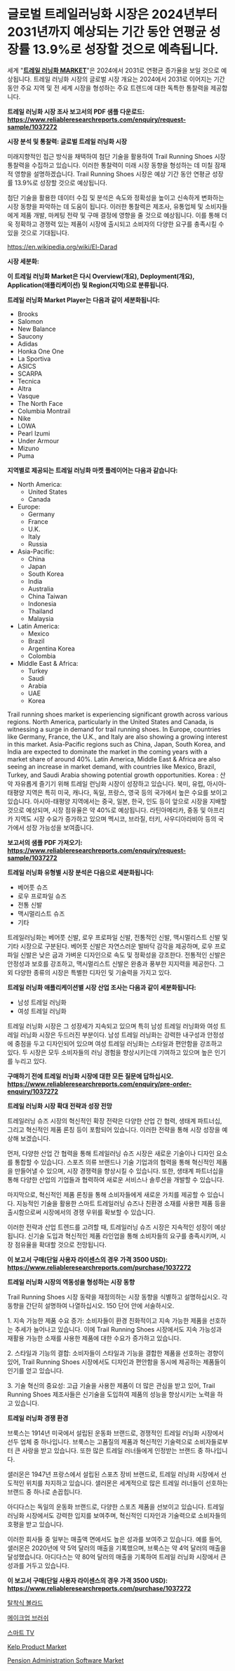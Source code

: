<p><h1>글로벌 트레일러닝화 시장은 2024년부터 2031년까지 예상되는 기간 동안 연평균 성장률 13.9%로 성장할 것으로 예측됩니다.</h1></p><p>세계 "<strong><a href="https://www.reliableresearchreports.com/trail-running-shoes-r1037272">트레일 러닝화 MARKET</a></strong>"은 2024에서 2031로 연평균 증가율을 보일 것으로 예상됩니다. 트레일 러닝화 시장의 글로벌 시장 개요는 2024에서 2031로 이어지는 기간 동안 주요 지역 및 전 세계 시장을 형성하는 주요 트렌드에 대한 독특한 통찰력을 제공합니다.</p>
<p><strong>트레일 러닝화 시장 조사 보고서의 PDF 샘플 다운로드: <a href="https://www.reliableresearchreports.com/enquiry/request-sample/1037272">https://www.reliableresearchreports.com/enquiry/request-sample/1037272</a></strong></p>
<p><strong>시장 분석 및 통찰력: 글로벌 트레일 러닝화 시장</strong></p>
<p><p>미래지향적인 접근 방식을 채택하여 첨단 기술을 활용하여 Trail Running Shoes 시장 통찰력을 수집하고 있습니다. 이러한 통찰력이 미래 시장 동향을 형성하는 데 미칠 잠재적 영향을 설명하겠습니다. Trail Running Shoes 시장은 예상 기간 동안 연평균 성장률 13.9%로 성장할 것으로 예상됩니다.</p><p>첨단 기술을 활용한 데이터 수집 및 분석은 속도와 정확성을 높이고 신속하게 변화하는 시장 동향을 파악하는 데 도움이 됩니다. 이러한 통찰력은 제조사, 유통업체 및 소비자들에게 제품 개발, 마케팅 전략 및 구매 결정에 영향을 줄 것으로 예상됩니다. 이를 통해 더욱 정확하고 경쟁력 있는 제품이 시장에 출시되고 소비자의 다양한 요구를 충족시킬 수 있을 것으로 기대됩니다.</p></p>
<p><a href="%7CAUTHORITHY_DOMAIN_URL%7C">https://en.wikipedia.org/wiki/El-Darad</a></p>
<p><strong>시장 세분화:</strong></p>
<p><strong>이 트레일 러닝화 Market은 다시 Overview(개요), Deployment(개요), Application(애플리케이션) 및 Region(지역)으로 분류됩니다.</strong></p>
<p><strong>트레일 러닝화 Market Player는 다음과 같이 세분화됩니다:</strong></p>
<p><ul><li>Brooks</li><li>Salomon</li><li>New Balance</li><li>Saucony</li><li>Adidas</li><li>Honka One One</li><li>La Sportiva</li><li>ASICS</li><li>SCARPA</li><li>Tecnica</li><li>Altra</li><li>Vasque</li><li>The North Face</li><li>Columbia Montrail</li><li>Nike</li><li>LOWA</li><li>Pearl Izumi</li><li>Under Armour</li><li>Mizuno</li><li>Puma</li></ul></p>
<p><strong>지역별로 제공되는 트레일 러닝화 마켓 플레이어는 다음과 같습니다:</strong></p>
<p><ul>
    <li>
        North America:
        <ul>
            <li>United States</li>
            <li>Canada</li>
        </ul>
    </li>
    <li>
        Europe:
        <ul>
            <li>Germany</li>
            <li>France</li>
            <li>U.K.</li>
            <li>Italy</li>
            <li>Russia</li>
        </ul>
    </li>
    <li>
        Asia-Pacific:
        <ul>
            <li>China</li>
            <li>Japan</li>
            <li>South Korea</li>
            <li>India</li>
            <li>Australia</li>
            <li>China Taiwan</li>
            <li>Indonesia</li>
            <li>Thailand</li>
            <li>Malaysia</li>
        </ul>
    </li>
    <li>
        Latin America:
        <ul>
            <li>Mexico</li>
            <li>Brazil</li>
            <li>Argentina Korea</li>
            <li>Colombia</li>
        </ul>
    </li>
    <li>
        Middle East & Africa:
        <ul>
            <li>Turkey</li>
            <li>Saudi</li>
            <li>Arabia</li>
            <li>UAE</li>
            <li>Korea</li>
        </ul>
    </li>
    </ul></p>
<p><p>Trail running shoes market is experiencing significant growth across various regions. North America, particularly in the United States and Canada, is witnessing a surge in demand for trail running shoes. In Europe, countries like Germany, France, the U.K., and Italy are also showing a growing interest in this market. Asia-Pacific regions such as China, Japan, South Korea, and India are expected to dominate the market in the coming years with a market share of around 40%. Latin America, Middle East & Africa are also seeing an increase in market demand, with countries like Mexico, Brazil, Turkey, and Saudi Arabia showing potential growth opportunities. Korea : 산악 자유롭게 즐기기 위해 트레일 런닝화 시장이 성장하고 있습니다. 북미, 유럽, 아시아-태평양 지역은 특히 미국, 캐나다, 독일, 프랑스, 영국 등의 국가에서 높은 수요를 보이고 있습니다. 아시아-태평양 지역에서는 중국, 일본, 한국, 인도 등이 앞으로 시장을 지배할 것으로 예상되며, 시장 점유율은 약 40%로 예상됩니다. 라틴아메리카, 중동 및 아프리카 지역도 시장 수요가 증가하고 있으며 멕시코, 브라질, 터키, 사우디아라비아 등의 국가에서 성장 가능성을 보여줍니다.</p></p>
<p><strong>보고서의 샘플 PDF 가져오기: <a href="https://www.reliableresearchreports.com/enquiry/request-sample/1037272">https://www.reliableresearchreports.com/enquiry/request-sample/1037272</a></strong></p>
<p><strong>트레일 러닝화 유형별 시장 분석은 다음으로 세분화됩니다:</strong></p>
<p><ul><li>베어풋 슈즈</li><li>로우 프로파일 슈즈</li><li>전통 신발</li><li>맥시멀리스트 슈즈</li><li>기타</li></ul></p>
<p><p>트레일러닝화는 베어풋 신발, 로우 프로파일 신발, 전통적인 신발, 맥시멀리스트 신발 및 기타 시장으로 구분된다. 베어풋 신발은 자연스러운 발바닥 감각을 제공하며, 로우 프로파일 신발은 낮은 굽과 가벼운 디자인으로 속도 및 정확성을 강조한다. 전통적인 신발은 안정성과 보호를 강조하고, 맥시멀리스트 신발은 완충과 풍부한 지지력을 제공한다. 그 외 다양한 종류의 시장은 특별한 디자인 및 기술력을 가지고 있다.</p></p>
<p><strong>트레일 러닝화 애플리케이션별 시장 산업 조사는 다음과 같이 세분화됩니다:</strong></p>
<p><ul><li>남성 트레일 러닝화</li><li>여성 트레일 러닝화</li></ul></p>
<p><p>트레일 러닝화 시장은 그 성장세가 지속되고 있으며 특히 남성 트레일 러닝화와 여성 트레일 러닝화 시장은 두드러진 부분이다. 남성 트레일 러닝화는 강력한 내구성과 안정성에 중점을 두고 디자인되어 있으며 여성 트레일 러닝화는 스타일과 편안함을 강조하고 있다. 두 시장은 모두 소비자들의 러닝 경험을 향상시키는데 기여하고 있으며 높은 인기를 누리고 있다.</p></p>
<p><strong>구매하기 전에 트레일 러닝화 시장에 대한 모든 질문에 답하십시오. <a href="https://www.reliableresearchreports.com/enquiry/pre-order-enquiry/1037272">https://www.reliableresearchreports.com/enquiry/pre-order-enquiry/1037272</a></strong></p>
<p><strong>트레일 러닝화 시장 확대 전략과 성장 전망</strong></p>
<p><p>트레일러닝 슈즈 시장의 혁신적인 확장 전략은 다양한 산업 간 협력, 생태계 파트너십, 그리고 혁신적인 제품 론칭 등이 포함되어 있습니다. 이러한 전략을 통해 시장 성장을 예상해 보겠습니다. </p><p>먼저, 다양한 산업 간 협력을 통해 트레일러닝 슈즈 시장은 새로운 기술이나 디자인 요소를 통합할 수 있습니다. 스포츠 의류 브랜드나 기술 기업과의 협력을 통해 혁신적인 제품을 만들어낼 수 있으며, 시장 경쟁력을 향상시킬 수 있습니다. 또한, 생태계 파트너십을 통해 다양한 산업의 기업들과 협력하여 새로운 서비스나 솔루션을 개발할 수 있습니다. </p><p>마지막으로, 혁신적인 제품 론칭을 통해 소비자들에게 새로운 가치를 제공할 수 있습니다. 지능적인 기술을 활용한 스마트 트레일러닝 슈즈나 친환경 소재를 사용한 제품 등을 출시함으로써 시장에서의 경쟁 우위를 확보할 수 있습니다.</p><p>이러한 전략과 산업 트렌드를 고려할 때, 트레일러닝 슈즈 시장은 지속적인 성장이 예상됩니다. 신기술 도입과 혁신적인 제품 라인업을 통해 소비자들의 요구를 충족시키며, 시장 점유율을 확대할 것으로 전망됩니다.</p></p>
<p><strong>이 보고서 구매(단일 사용자 라이센스의 경우 가격 3500 USD): <a href="https://www.reliableresearchreports.com/purchase/1037272">https://www.reliableresearchreports.com/purchase/1037272</a></strong></p>
<p><strong>트레일 러닝화 시장의 역동성을 형성하는 시장 동향</strong></p>
<p><p>Trail Running Shoes 시장 동략을 재정의하는 시장 동향을 식별하고 설명하십시오. 각 동향을 간단히 설명하여 나열하십시오. 150 단어 안에 서술하시오.</p><p>1. 지속 가능한 제품 수요 증가: 소비자들이 환경 친화적이고 지속 가능한 제품을 선호하는 추세가 늘어나고 있습니다. 이에 Trail Running Shoes 시장에서도 지속 가능성과 재활용 가능한 소재를 사용한 제품에 대한 수요가 증가하고 있습니다.</p><p>   </p><p>2. 스타일과 기능의 결합: 소비자들이 스타일과 기능을 결합한 제품을 선호하는 경향이 있어, Trail Running Shoes 시장에서도 디자인과 편안함을 동시에 제공하는 제품들이 인기를 얻고 있습니다.</p><p>3. 기술 혁신의 중요성: 고급 기술을 사용한 제품이 더 많은 관심을 받고 있어, Trail Running Shoes 제조사들은 신기술을 도입하여 제품의 성능을 향상시키는 노력을 하고 있습니다.</p></p>
<p><strong>트레일 러닝화 경쟁 환경</strong></p>
<p><p>브룩스는 1914년 미국에서 설립된 운동화 브랜드로, 경쟁적인 트레일 러닝화 시장에서 선두 업체 중 하나입니다. 브룩스는 고품질의 제품과 혁신적인 기술력으로 소비자들로부터 큰 사랑을 받고 있습니다. 또한 많은 트레일 러너들에게 인정받는 브랜드 중 하나입니다.</p><p>샐러몬은 1947년 프랑스에서 설립된 스포츠 장비 브랜드로, 트레일 러닝화 시장에서 선도적인 위치를 차지하고 있습니다. 샐러몬은 세계적으로 많은 트레일 러너들이 선호하는 브랜드 중 하나로 손꼽힙니다.</p><p>아디다스는 독일의 운동화 브랜드로, 다양한 스포츠 제품을 선보이고 있습니다. 트레일 러닝화 시장에서도 강력한 입지를 보여주며, 혁신적인 디자인과 기술력으로 소비자들의 호평을 받고 있습니다.</p><p>이러한 회사들 중 일부는 매출액 면에서도 높은 성과를 보여주고 있습니다. 예를 들어, 샐러몬은 2020년에 약 5억 달러의 매출을 기록했으며, 브룩스는 약 4억 달러의 매출을 달성했습니다. 아디다스는 약 80억 달러의 매출을 기록하여 트레일 러닝화 시장에서 큰 성과를 거두고 있습니다.</p></p>
<p><strong>이 보고서 구매(단일 사용자 라이센스의 경우 가격 3500 USD): <a href="https://www.reliableresearchreports.com/purchase/1037272">https://www.reliableresearchreports.com/purchase/1037272</a></strong></p>
<p><p><a href="https://medium.com/@uisoxxuy65/%EA%B8%80%EB%A1%9C%EB%B2%8C-%ED%83%88%EC%B0%A9%EC%8B%9D-%EB%B3%BC%EB%9D%BC%EB%93%9C-%EC%8B%9C%EC%9E%A5-%EB%B6%84%EC%84%9D-%ED%8A%B8%EB%A0%8C%EB%93%9C-%EC%98%88%EC%B8%A1-%EB%B0%8F-%EC%84%B1%EC%9E%A5-%EA%B8%B0%ED%9A%8C-2024-2031-190%ED%8E%98%EC%9D%B4%EC%A7%80-%EB%B3%B4%EA%B3%A0%EC%84%9C-beb27e46a243?postPublishedType=initial">탈착식 볼라드</a></p><p><a href="https://github.com/shampaakter36/Market-Research-Report-List-2/blob/main/562779378492.md">메이크업 브러쉬</a></p><p><a href="https://github.com/Nicolasrown5/Market-Research-Report-List-2/blob/main/378312678490.md">스마트 TV</a></p><p><a href="https://medium.com/@fosterfahey1016/global-kelp-product-market-trends-insights-into-growth-opportunities-and-challenges-forecasted-86dc68c913c2">Kelp Product Market</a></p><p><a href="https://github.com/arionmp/Market-Research-Report-List-4/blob/main/pension-administration-software-market.md">Pension Administration Software Market</a></p></p>